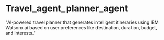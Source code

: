 # Travel_agent_planner_agent
"AI-powered travel planner that generates intelligent itineraries using IBM Watsonx.ai based on user preferences like destination, duration, budget, and interests."
